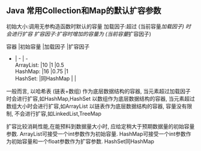 ##  Java 常用Collection和Map的默认扩容参数  
初始大小:调用无参构造函数时默认的容量
加载因子:超过 (当前容量*加载因子) 时会进行扩容
扩容因子:扩容时增加的容量为 (当前容量*扩容因子)

容器	 		|初始容量		|加载因子		|扩容因子  
 - | - | -    
ArrayList:   	|10			    |1			     |0.5  
HashMap:	    |16			    |0.75			 |1  
HashSet:		|同HashMap       |               |         

一般而言, 以哈希表 (链表+数组) 作为底层数据结构的容器, 当元素超过加载因子时会进行扩容,如HashMap,HashSet
以数组作为底层数据结构的容器, 当元素超过数组大小时会进行扩容,如ArrayList
以链表作为底层数据结构的容器, 容量没有限制, 不会进行扩容,如LinkedList,TreeMap

扩容比较消耗性能,在能预料到数据量大小时, 应给定稍大于预期数据量的初始容量参数.
ArrayList可接受一个int参数作为初始容量.
HashMap可接受一个int参数作为初始容量和一个float参数作为扩容参数.
HashSet同HashMap
   
